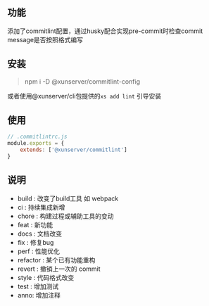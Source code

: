## 功能
添加了commitlint配置，通过husky配合实现pre-commit时检查commit message是否按照格式编写

## 安装
> npm i -D @xunserver/commitlint-config

或者使用@xunserver/cli包提供的`xs add lint` 引导安装

## 使用
```js
// .commitlintrc.js
module.exports = {
    extends: ['@xunserver/commitlint']
}
```

## 说明
* build : 改变了build工具 如 webpack
* ci : 持续集成新增
* chore : 构建过程或辅助工具的变动
* feat : 新功能
* docs : 文档改变
* fix : 修复bug
* perf : 性能优化
* refactor : 某个已有功能重构
* revert : 撤销上一次的 commit
* style : 代码格式改变
* test : 增加测试
* anno: 增加注释
